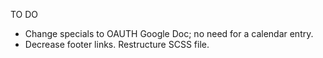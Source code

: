 TO DO
- Change specials to OAUTH Google Doc; no need for a calendar entry. 
- Decrease footer links. Restructure SCSS file.

